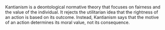 Kantianism is a deontological normative theory that focuses on fairness and the value of the individual. It rejects the utilitarian idea that the rightness of an action is based on its outcome. Instead, Kantianism says that the motive of an action determines its moral value, not its consequence.